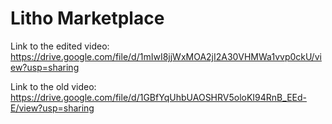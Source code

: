 # Litho Marketplace
Link to the edited video: https://drive.google.com/file/d/1mIwI8jjWxMOA2jI2A30VHMWa1vvp0ckU/view?usp=sharing

Link to the old video: https://drive.google.com/file/d/1GBfYqUhbUAOSHRV5oloKI94RnB_EEd-E/view?usp=sharing

